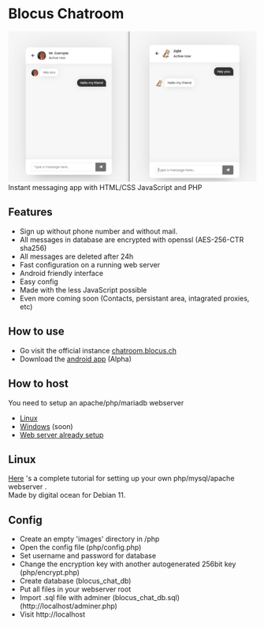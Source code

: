 # Blocus Chatroom

<div align='center'>
    <img src='preview.png'>
</div>
Instant messaging app with HTML/CSS JavaScript and PHP

## Features

- Sign up without phone number and without mail.
- All messages in database are encrypted with openssl (AES-256-CTR sha256)
- All messages are deleted after 24h
- Fast configuration on a running web server
- Android friendly interface
- Easy config
- Made with the less JavaScript possible 
- Even more coming soon (Contacts, persistant area, intagrated proxies, etc)


## How to use
- Go visit the official instance [chatroom.blocus.ch](https://chatroom.blocus.ch)
- Download the [android app](https://github.com/blocus-org/blocus-chatroom-android/tags) (Alpha)

## How to host

You need to setup an apache/php/mariadb webserver
- [Linux](#linux)
- [Windows](#windows) (soon)
- [Web server already setup](#config)


## <a name='linux'>Linux</a>

[Here](https://www.digitalocean.com/community/tutorials/how-to-install-linux-apache-mariadb-php-lamp-stack-on-debian-11) 's a complete tutorial for setting up your own php/mysql/apache webserver .<br> Made by digital ocean for Debian 11.



## <a name='config'> Config</a>
- Create an empty 'images' directory in /php
- Open the config file (php/config.php)
- Set username and password for database
- Change the encryption key with another autogenerated 256bit key (php/encrypt.php)
- Create database (blocus_chat_db)
- Put all files in your webserver root
- Import .sql file with adminer  (blocus_chat_db.sql) (http://localhost/adminer.php)
- Visit http://localhost

